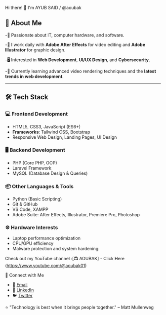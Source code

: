 
Hi there! 👋 I'm AYUB SAID / @aoubak 

## 🚀 About Me

-🎯 Passionate about IT, computer hardware, and software.

-🎥 I work daily with **Adobe After Effects** for video editing and **Adobe Illustrator** for graphic design.

-🖥️ Interested in **Web Development**, **UI/UX Design**, and **Cybersecurity**.

-🌱 Currently learning advanced video rendering techniques and the **latest trends in web development**.

---

## 🛠 Tech Stack

### 💻 Frontend Development
- HTML5, CSS3, JavaScript (ES6+)
- **Frameworks**: Tailwind CSS, Bootstrap
- Responsive Web Design, Landing Pages, UI Design

### 🖥️ Backend Development
- PHP (Core PHP, OOP)
- Laravel Framework
- MySQL (Database Design & Queries)

### 📦 Other Languages & Tools
- Python (Basic Scripting)
- Git & GitHub
- VS Code, XAMPP
- Adobe Suite: After Effects, Illustrator, Premiere Pro, Photoshop

### ⚙️ Hardware Interests
- Laptop performance optimization
- CPU/GPU efficiency
- Malware protection and system hardening


Check out my YouTube channel :[📺 AOUBAK] - Click Here (https://www.youtube.com/@aoubak01)

🔗 Connect with Me

- 📧 [Email](mailto:aoubak01@gmail.com)
- 💼 [LinkedIn](https://www.linkedin.com/in/aoub-ak-682b94230)
- 🐦 [Twitter](https://twitter.com/@aoub_ak)


⭐ "Technology is best when it brings people together." – Matt Mullenweg
<!---
aoubak/aoubak is a ✨ special ✨ repository because its `README.md` (this file) appears on your GitHub profile.
You can click the Preview link to take a look at your changes.
--->
